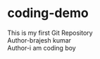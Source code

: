 # coding-demo
This is my first Git Repository 
<br>
Author-brajesh kumar
<br>
Author-i am coding boy


